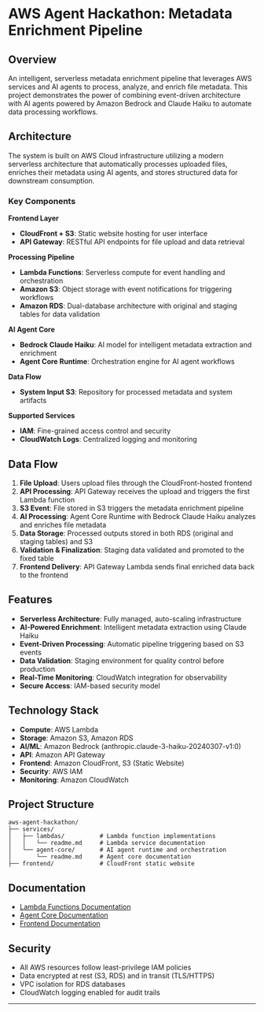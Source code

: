 # AWS Agent Hackathon: Metadata Enrichment Pipeline

## Overview

An intelligent, serverless metadata enrichment pipeline that leverages AWS services and AI agents to process, analyze, and enrich file metadata. This project demonstrates the power of combining event-driven architecture with AI agents powered by Amazon Bedrock and Claude Haiku to automate data processing workflows.

##  Architecture

The system is built on AWS Cloud infrastructure utilizing a modern serverless architecture that automatically processes uploaded files, enriches their metadata using AI agents, and stores structured data for downstream consumption.

### Key Components

**Frontend Layer**
- **CloudFront + S3**: Static website hosting for user interface
- **API Gateway**: RESTful API endpoints for file upload and data retrieval

**Processing Pipeline**
- **Lambda Functions**: Serverless compute for event handling and orchestration
- **Amazon S3**: Object storage with event notifications for triggering workflows
- **Amazon RDS**: Dual-database architecture with original and staging tables for data validation

**AI Agent Core**
- **Bedrock Claude Haiku**: AI model for intelligent metadata extraction and enrichment
- **Agent Core Runtime**: Orchestration engine for AI agent workflows

**Data Flow**
- **System Input S3**: Repository for processed metadata and system artifacts

**Supported Services**
- **IAM**: Fine-grained access control and security
- **CloudWatch Logs**: Centralized logging and monitoring

##  Data Flow

1. **File Upload**: Users upload files through the CloudFront-hosted frontend
2. **API Processing**: API Gateway receives the upload and triggers the first Lambda function
3. **S3 Event**: File stored in S3 triggers the metadata enrichment pipeline
4. **AI Processing**: Agent Core Runtime with Bedrock Claude Haiku analyzes and enriches file metadata
5. **Data Storage**: Processed outputs stored in both RDS (original and staging tables) and S3
6. **Validation & Finalization**: Staging data validated and promoted to the fixed table
7. **Frontend Delivery**: API Gateway Lambda sends final enriched data back to the frontend

##  Features

- **Serverless Architecture**: Fully managed, auto-scaling infrastructure
- **AI-Powered Enrichment**: Intelligent metadata extraction using Claude Haiku
- **Event-Driven Processing**: Automatic pipeline triggering based on S3 events
- **Data Validation**: Staging environment for quality control before production
- **Real-Time Monitoring**: CloudWatch integration for observability
- **Secure Access**: IAM-based security model

##  Technology Stack

- **Compute**: AWS Lambda
- **Storage**: Amazon S3, Amazon RDS
- **AI/ML**: Amazon Bedrock (anthropic.claude-3-haiku-20240307-v1:0)
- **API**: Amazon API Gateway
- **Frontend**: Amazon CloudFront, S3 (Static Website)
- **Security**: AWS IAM
- **Monitoring**: Amazon CloudWatch

## Project Structure

```
aws-agent-hackathon/
├── services/
│   ├── lambdas/          # Lambda function implementations
│   │   └── readme.md     # Lambda service documentation
│   └── agent-core/       # AI agent runtime and orchestration
│       └── readme.md     # Agent core documentation
├── frontend/             # CloudFront static website
```


## Documentation

- [Lambda Functions Documentation](./services/lambdas/readme.md)
- [Agent Core Documentation](./services/agent-core/readme.md)
- [Frontend Documentation](././frontend/csv-agent-frontend/README.md)

## Security

- All AWS resources follow least-privilege IAM policies
- Data encrypted at rest (S3, RDS) and in transit (TLS/HTTPS)
- VPC isolation for RDS databases
- CloudWatch logging enabled for audit trails

---
